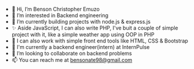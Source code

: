 - 👋 Hi, I’m Benson Christopher Emuzo
- 👀 I’m interested in Backend engineering
- 🌱 I’m currently building projects with node.js & express.js
- ✨ Aside JavaScript, I can also write PHP, I've buit a couple of simple project with it, like a simple weather app using OOP in PHP
- 👀 I can also work with simple front end tools like HTML, CSS & Bootstrap
- 🌱 I'm currently a backend engineer(intern) at InternPulse
- 💞️ I’m looking to collaborate on backend problems
- 📫 You can reach me at bensonate98@gmail.com

